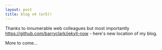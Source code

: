 ```yaml
---
layout: post
title: blog v4 (or5)!
---
```


Thanks to innumerable web colleagues but most importantly https://github.com/barryclark/jekyll-now - here's new location of my blog.

More to come...
